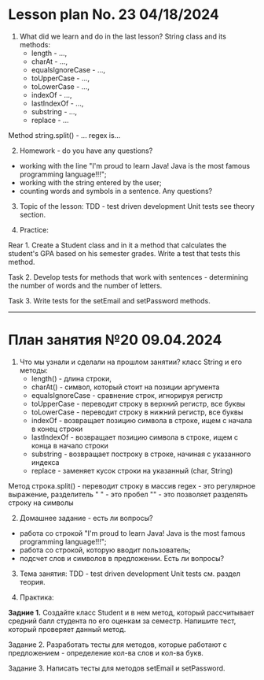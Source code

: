 # Lesson plan No. 23 04/18/2024

1. What did we learn and do in the last lesson?
   String class and its methods:
   - length - ...,
   - charAt - ...,
   - equalsIgnoreCase - ...,
   - toUpperCase - ...,
   - toLowerCase - ...,
   - indexOf - ...,
   - lastIndexOf - ...,
   - substring - ...,
   - replace - ...

Method string.split() - ...
regex is...


2. Homework - do you have any questions?
- working with the line "I'm proud to learn Java! Java is the most famous programming language!!!";
- working with the string entered by the user;
- counting words and symbols in a sentence.
  Any questions?

3. Topic of the lesson:
   TDD - test driven development
   Unit tests
   see theory section.

4. Practice:

Rear 1.
Create a Student class and in it a method that calculates the student's GPA based on his semester grades.
Write a test that tests this method.

Task 2.
Develop tests for methods that work with sentences - determining the number of words and the number of letters.

Task 3.
Write tests for the setEmail and setPassword methods.

---------------------------------

# План занятия №20 09.04.2024

1. Что мы узнали и сделали на прошлом занятии?
   класс String и его методы:
   - length() - длина строки, 
   - charAt() - символ, который стоит на позиции аргумента 
   - equalsIgnoreCase - сравнение строк, игнорируя регистр 
   - toUpperCase - переводит строку в верхний регистр, все буквы
   - toLowerCase - переводит строку в нижний регистр, все буквы 
   - indexOf - возвращает позицию символа в строке, ищем с начала в конец строки 
   - lastIndexOf - возвращает позицию символа в строке, ищем с конца в начало строки
   - substring - возвращает построку в строке, начиная с указанного индекса 
   - replace - заменяет кусок строки на указанный (char, String)

Метод строка.split() - переводит строку в массив
regex - это регулярное выражение, разделитель 
" " - это пробел
"" - это позволяет разделять строку на символы

2. Домашнее задание - есть ли вопросы?
- работа со строкой "I'm proud to learn Java! Java is the most famous programming language!!!";
- работа со строкой, которую вводит пользователь;
- подсчет слов и символов в предложении.
Есть ли вопросы?

3. Тема занятия:
   TDD - test driven development
   Unit tests
   см. раздел теория.  

4. Практика:

**Задние 1.**
Создайте класс Student и в нем метод, который рассчитывает средний балл студента по его оценкам за семестр. 
Напишите тест, который проверяет данный метод.

Задание 2.
Разработать тесты для методов, которые работают с предложением - определение кол-ва слов и кол-ва букв.

Задание 3.
Написать тесты для методов setEmail и setPassword.